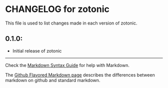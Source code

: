 # CHANGELOG for zotonic

This file is used to list changes made in each version of zotonic.

## 0.1.0:

* Initial release of zotonic

- - -
Check the [Markdown Syntax Guide](http://daringfireball.net/projects/markdown/syntax) for help with Markdown.

The [Github Flavored Markdown page](http://github.github.com/github-flavored-markdown/) describes the differences between markdown on github and standard markdown.
